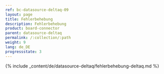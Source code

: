 ```yaml
---
ref: bc-datasource-deltaq-09
layout: page
title: Fehlerbehebung
description: Fehlerbehebung
product: board-connector
parent: datasource-deltaq
permalink: /:collection/:path
weight: 9
lang: de_DE
progressstate: 3
---
```

{% include _content/de/datasource-deltaq/fehlerbehebung-deltaq.md %}


